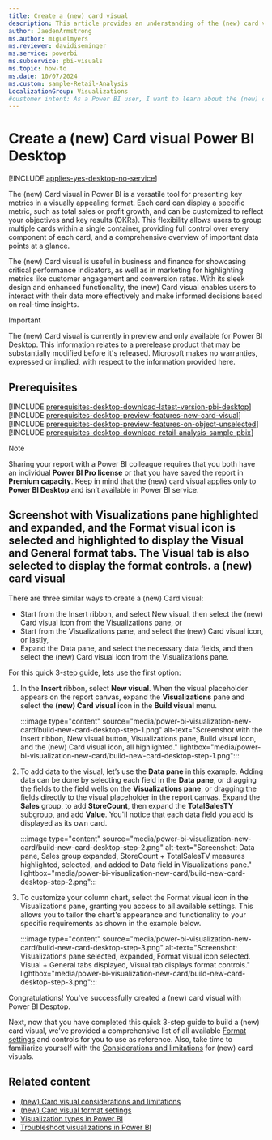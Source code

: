 ```yaml
---
title: Create a (new) card visual
description: This article provides an understanding of the (new) card visual and a quick three-step guide on how to build a (new) card visual in Power BI Desktop.
author: JaedenArmstrong
ms.author: miguelmyers
ms.reviewer: davidiseminger
ms.service: powerbi
ms.subservice: pbi-visuals
ms.topic: how-to
ms.date: 10/07/2024
ms.custom: sample-Retail-Analysis
LocalizationGroup: Visualizations
#customer intent: As a Power BI user, I want to learn about the (new) card visual so that I can effectively and more easily build card visuals in Power BI Desktop.
---
```


# Create a (new) Card visual Power BI Desktop

[!INCLUDE [applies-yes-desktop-no-service](../includes/applies-yes-desktop-no-service.md)]

The (new) Card visual in Power BI is a versatile tool for presenting key metrics in a visually appealing format. Each card can display a specific metric, such as total sales or profit growth, and can be customized to reflect your objectives and key results (OKRs). This flexibility allows users to group multiple cards within a single container, providing full control over every component of each card, and a comprehensive overview of important data points at a glance. 

The (new) Card visual is useful in business and finance for showcasing critical performance indicators, as well as in marketing for highlighting metrics like customer engagement and conversion rates. With its sleek design and enhanced functionality, the (new) Card visual enables users to interact with their data more effectively and make informed decisions based on real-time insights.

> [!IMPORTANT]
> The (new) Card visual is currently in preview and only available for Power BI Desktop. This information relates to a prerelease product that may be substantially modified before it's released. Microsoft makes no warranties, expressed or implied, with respect to the information provided here.

## Prerequisites

[!INCLUDE [prerequisites-desktop-download-latest-version-pbi-desktop](../includes/core-visuals/prerequisites-desktop-download-latest-version-pbi.md)]
[!INCLUDE [prerequisites-desktop-preview-features-new-card-visual](../includes/core-visuals/prerequisites-desktop-preview-features-new-card-visual.md)]
[!INCLUDE [prerequisites-desktop-preview-features-on-object-unselected](../includes/core-visuals/prerequisites-desktop-preview-features-on-object-unselected.md)]
[!INCLUDE [prerequisites-desktop-download-retail-analysis-sample-pbix](../includes/core-visuals/prerequisites-desktop-download-retail-analysis-sample-pbix.md)]

> [!NOTE]
> Sharing your report with a Power BI colleague requires that you both have an individual **Power BI Pro license** or that you have saved the report in **Premium capacity**. Keep in mind that the (new) card visual applies only to **Power BI Desktop** and isn’t available in Power BI service.

## Screenshot with Visualizations pane highlighted and expanded, and the Format visual icon is selected and highlighted to display the Visual and General format tabs. The Visual tab is also selected to display the format controls. a (new) card visual

There are three similar ways to create a (new) Card visual:

- Start from the Insert ribbon, and select New visual, then select the (new) Card visual icon from the Visualizations pane, or
- Start from the Visualizations pane, and select the (new) Card visual icon, or lastly,
- Expand the Data pane, and select the necessary data fields, and then select the (new) Card visual icon from the Visualizations pane.  

For this quick 3-step guide, lets use the first option:

1. In the **Insert** ribbon, select **New visual**. When the visual placeholder appears on the report canvas, expand the **Visualizations** pane and select the **(new) Card visual** icon in the **Build visual** menu.

    :::image type="content" source="media/power-bi-visualization-new-card/build-new-card-desktop-step-1.png" alt-text="Screenshot with the Insert ribbon, New visual button, Visualizations pane, Build visual icon, and the (new) Card visual icon, all highlighted." lightbox="media/power-bi-visualization-new-card/build-new-card-desktop-step-1.png":::

2. To add data to the visual, let’s use the **Data pane** in this example. Adding data can be done by selecting each field in the **Data pane**, or dragging the fields to the field wells on the **Visualizations pane**, or dragging the fields directly to the visual placeholder in the report canvas. Expand the **Sales** group, to add **StoreCount**, then expand the **TotalSalesTY** subgroup, and add **Value**. You'll notice that each data field you add is displayed as its own card. 

    :::image type="content" source="media/power-bi-visualization-new-card/build-new-card-desktop-step-2.png" alt-text="Screenshot: Data pane, Sales group expanded, StoreCount + TotalSalesTV measures highlighted, selected, and added to Data field in Visualizations pane." lightbox="media/power-bi-visualization-new-card/build-new-card-desktop-step-2.png":::

3. To customize your column chart, select the Format visual icon in the Visualizations pane, granting you access to all available settings. This allows you to tailor the chart's appearance and functionality to your specific requirements as shown in the example below.

    :::image type="content" source="media/power-bi-visualization-new-card/build-new-card-desktop-step-3.png" alt-text="Screenshot: Visualizations pane selected, expanded, Format visual icon selected. Visual + General tabs displayed, Visual tab displays format controls." lightbox="media/power-bi-visualization-new-card/build-new-card-desktop-step-3.png":::

Congratulations! You've successfully created a (new) card visual with Power BI Desptop.

Next, now that you have completed this quick 3-step guide to build a (new) card visual, we've provided a comprehensive list of all available [Format settings](power-bi-visualization-card-visual-new-format-settings.md) and controls for you to use as reference. Also, take time to familiarize yourself with the [Considerations and limitations](power-bi-visualization-card-visual-considerations.md) for (new) card visuals.

## Related content

* [(new) Card visual considerations and limitations](power-bi-visualization-card-visual-considerations.md)
* [(new) Card visual format settings](power-bi-visualization-card-visual-new-format-settings.md) 
* [Visualization types in Power BI](power-bi-visualization-types-for-reports-and-q-and-a.md)
* [Troubleshoot visualizations in Power BI](power-bi-visualization-troubleshoot.md)
